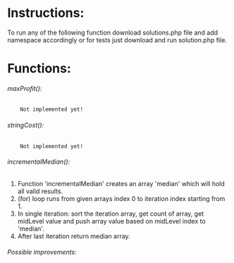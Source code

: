 # **Instructions:**

To run any of the following function download solutions.php file and add namespace accordingly or for tests just download and run solution.php file.

# **Functions:**

###### maxProfit():
        Not implemented yet!
        
###### stringCost():
        Not implemented yet!
        
###### incrementalMedian():
1) Function 'incrementalMedian' creates an array 'median' which will hold all valid results.
2) (for) loop runs from given arrays index 0 to iteration index starting from 1.
3) In single iteration: sort the iteration array, get count of array, get midLevel value and push array value based on midLevel index to 'median'.
4) After last iteration return median array.
 
###### Possible improvements:
